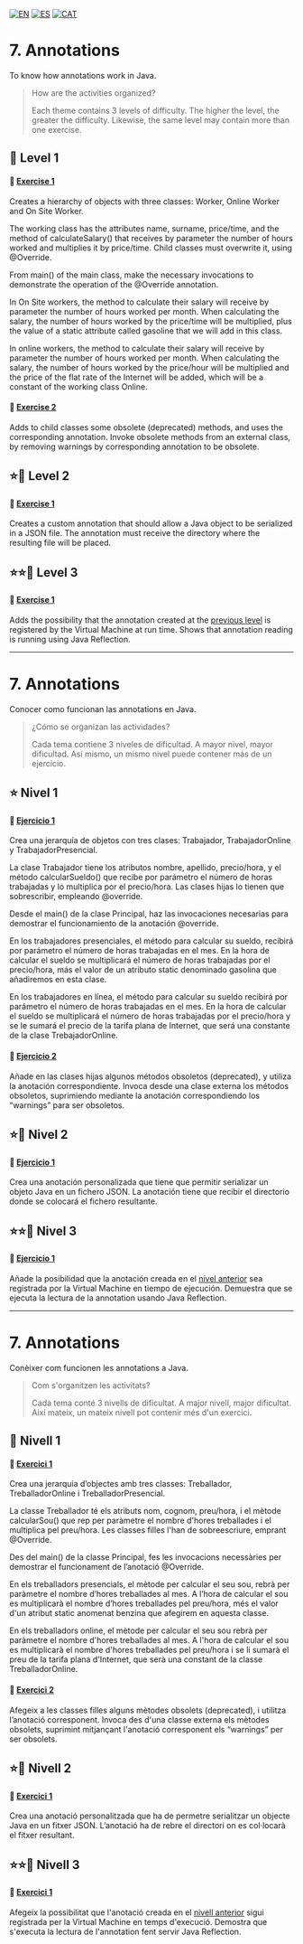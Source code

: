 [![EN](https://img.shields.io/badge/EN-blue.svg)](#eng)
[![ES](https://img.shields.io/badge/ES-red.svg)](#es)
[![CAT](https://img.shields.io/badge/CAT-yellow.svg)](#cat)

<a name="eng"></a>
7. Annotations
=

To know how annotations work in Java.

>How are the activities organized?
>
>Each theme contains 3 levels of difficulty. The higher the level, the greater the difficulty. Likewise, the same level may contain more than one exercise.

🌟 Level 1
-

#### 📍 [Exercise 1](https://github.com/ariamdev/IT-ACADEMY-SPRINT-1/tree/main/SPRINT1/Tasca%20S1%2007%20Annotations/Nivell%201/n1exercici1)

Creates a hierarchy of objects with three classes: Worker, Online Worker and On Site Worker.

The working class has the attributes name, surname, price/time, and the method of calculateSalary() 
that receives by parameter the number of hours worked and multiplies it by price/time. Child classes must overwrite it, using @Override. 

From main() of the main class, make the necessary invocations to demonstrate the operation of the @Override annotation.

In On Site workers, the method to calculate their salary will receive by parameter the number of hours worked per month.
When calculating the salary, the number of hours worked by the price/time will be multiplied, plus the value of a static attribute called 
gasoline that we will add in this class.

In online workers, the method to calculate their salary will receive by parameter the number of hours worked per month. When calculating the salary,
the number of hours worked by the price/hour will be multiplied and the price of the flat rate of the Internet will be added, which will be a 
constant of the working class Online.

#### 📍 [Exercise 2](https://github.com/ariamdev/IT-ACADEMY-SPRINT-1/tree/main/SPRINT1/Tasca%20S1%2007%20Annotations/Nivell%201/n1exercici2)

Adds to child classes some obsolete (deprecated) methods, and uses the corresponding annotation. 
Invoke obsolete methods from an external class, by removing warnings by corresponding annotation to be obsolete.

⭐🌟 Level 2
-

#### 📍 [Exercise 1](https://github.com/ariamdev/IT-ACADEMY-SPRINT-1/tree/main/SPRINT1/Tasca%20S1%2007%20Annotations/Nivell%202/n2exercici1)

Creates a custom annotation that should allow a Java object to be serialized in a JSON file. 
The annotation must receive the directory where the resulting file will be placed.


⭐⭐🌟 Level 3
-

#### 📍 [Exercise 1](https://github.com/ariamdev/IT-ACADEMY-SPRINT-1/tree/main/SPRINT1/Tasca%20S1%2007%20Annotations/Nivell%203/n3exercici1)

Adds the possibility that the annotation created at the [previous level](https://github.com/ariamdev/IT-ACADEMY-SPRINT-1/tree/main/SPRINT1/Tasca%20S1%2007%20Annotations/Nivell%202/n2exercici1) is registered by the Virtual Machine at run time. 
Shows that annotation reading is running using Java Reflection.

---

<a name="es"></a>
7. Annotations 
=

Conocer como funcionan las annotations en Java.

>¿Cómo se organizan las actividades?
>
>Cada tema contiene 3 niveles de dificultad. A mayor nivel, mayor dificultad. Así mismo, un mismo nivel puede contener más de un ejercicio.

⭐ Nivel 1
-

#### 📍 [Ejercicio 1](https://github.com/ariamdev/IT-ACADEMY-SPRINT-1/tree/main/SPRINT1/Tasca%20S1%2007%20Annotations/Nivell%201/n1exercici1)

Crea una jerarquía de objetos con tres clases: Trabajador, TrabajadorOnline y TrabajadorPresencial.

La clase Trabajador tiene los atributos nombre, apellido, precio/hora, y el método calcularSueldo() que recibe por parámetro el número de horas trabajadas y lo multiplica por el precio/hora. 
Las clases hijas lo tienen que sobrescribir, empleando @override. 

Desde el main() de la clase Principal, haz las invocaciones necesarias para demostrar el funcionamiento de la anotación @override.

En los trabajadores presenciales, el método para calcular su sueldo, recibirá por parámetro el número de horas trabajadas en el mes.
En la hora de calcular el sueldo se multiplicará el número de horas trabajadas por el precio/hora, más el valor de un atributo static denominado 
gasolina que añadiremos en esta clase.

En los trabajadores en línea, el método para calcular su sueldo recibirá por parámetro el número de horas trabajadas en el mes. 
En la hora de calcular el sueldo se multiplicará el número de horas trabajadas por el precio/hora y se le sumará el precio de la tarifa plana de Internet, 
que será una constante de la clase TrebajadorOnline.

#### 📍 [Ejercicio 2](https://github.com/ariamdev/IT-ACADEMY-SPRINT-1/tree/main/SPRINT1/Tasca%20S1%2007%20Annotations/Nivell%201/n1exercici2)

Añade en las clases hijas algunos métodos obsoletos (deprecated), y utiliza la anotación correspondiente.
Invoca desde una clase externa los métodos obsoletos, suprimiendo mediante la anotación correspondiendo los “warnings” para ser obsoletos.

⭐🌟 Nivel 2
-

#### 📍 [Ejercicio 1](https://github.com/ariamdev/IT-ACADEMY-SPRINT-1/tree/main/SPRINT1/Tasca%20S1%2007%20Annotations/Nivell%202/n2exercici1)

Crea una anotación personalizada que tiene que permitir serializar un objeto Java en un fichero JSON. 
La anotación tiene que recibir el directorio donde se colocará el fichero resultante.

⭐⭐🌟 Nivel 3
-

#### 📍 [Ejercicio 1](https://github.com/ariamdev/IT-ACADEMY-SPRINT-1/tree/main/SPRINT1/Tasca%20S1%2007%20Annotations/Nivell%203/n3exercici1)

Añade la posibilidad que la anotación creada en el [nivel anterior](https://github.com/ariamdev/IT-ACADEMY-SPRINT-1/tree/main/SPRINT1/Tasca%20S1%2007%20Annotations/Nivell%202/n2exercici1) sea registrada por la Virtual Machine en tiempo de ejecución. 
Demuestra que se ejecuta la lectura de la annotation usando Java Reflection.

---

<a name="cat"></a>
7. Annotations
=

Conèixer com funcionen les annotations a Java.

>Com s'organitzen les activitats?
>
>Cada tema conté 3 nivells de dificultat. A major nivell, major dificultat. Així mateix, un mateix nivell pot contenir més d'un exercici.


🌟 Nivell 1
-

#### 📍 [Exercici 1](https://github.com/ariamdev/IT-ACADEMY-SPRINT-1/tree/main/SPRINT1/Tasca%20S1%2007%20Annotations/Nivell%201/n1exercici1)

Crea una jerarquia d’objectes amb tres classes:  Treballador, TreballadorOnline i TreballadorPresencial.

La classe Treballador té els atributs nom, cognom, preu/hora, i el mètode calcularSou() que rep per paràmetre el nombre d'hores 
treballades i el multiplica pel preu/hora. Les classes filles l'han de sobreescriure,  emprant @Override. 

Des del main() de la classe Principal, fes les invocacions necessàries per demostrar el funcionament de l’anotació @Override.

En els treballadors presencials, el mètode per calcular el seu sou, rebrà per paràmetre el nombre d’hores treballades al mes.
A l’hora de calcular el sou es multiplicarà el nombre d’hores treballades pel preu/hora, més el valor d'un atribut static anomenat 
benzina que afegirem en aquesta classe.

En els treballadors online, el mètode per calcular el seu sou rebrà per paràmetre el nombre d'hores treballades al mes.
A l'hora de calcular el sou es multiplicarà el nombre d'hores treballades pel preu/hora i se li sumarà el preu de la tarifa plana d'Internet, 
que serà una constant de la classe TreballadorOnline.

#### 📍 [Exercici 2](https://github.com/ariamdev/IT-ACADEMY-SPRINT-1/tree/main/SPRINT1/Tasca%20S1%2007%20Annotations/Nivell%201/n1exercici2)

Afegeix a les classes filles alguns mètodes obsolets (deprecated), i utilitza l’anotació corresponent. Invoca des d'una classe externa els mètodes obsolets, suprimint mitjançant l'anotació corresponent els “warnings” per ser obsolets.


⭐🌟 Nivell 2
-

#### 📍 [Exercici 1](https://github.com/ariamdev/IT-ACADEMY-SPRINT-1/tree/main/SPRINT1/Tasca%20S1%2007%20Annotations/Nivell%202/n2exercici1)
Crea una anotació personalitzada que ha de permetre serialitzar un objecte Java en un fitxer JSON. 
L’anotació ha de rebre el directori on es col·locarà el fitxer resultant.

⭐⭐🌟 Nivell 3
-

#### 📍 [Exercici 1](https://github.com/ariamdev/IT-ACADEMY-SPRINT-1/tree/main/SPRINT1/Tasca%20S1%2007%20Annotations/Nivell%203/n3exercici1)

Afegeix la possibilitat que l'anotació creada en el [nivell anterior](https://github.com/ariamdev/IT-ACADEMY-SPRINT-1/tree/main/SPRINT1/Tasca%20S1%2007%20Annotations/Nivell%202/n2exercici1) sigui registrada per la Virtual Machine en temps d'execució.
Demostra que s'executa la lectura de l'annotation fent servir Java Reflection.

